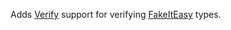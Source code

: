 Adds [Verify](https://github.com/VerifyTests/Verify) support for verifying [FakeItEasy](https://fakeiteasy.github.io/) types.